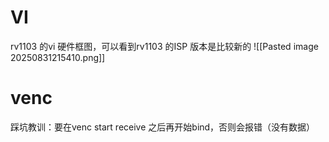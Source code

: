 
# VI
rv1103 的vi 硬件框图，可以看到rv1103 的ISP 版本是比较新的
![[Pasted image 20250831215410.png]]

# venc
踩坑教训：要在venc start receive 之后再开始bind，否则会报错（没有数据）